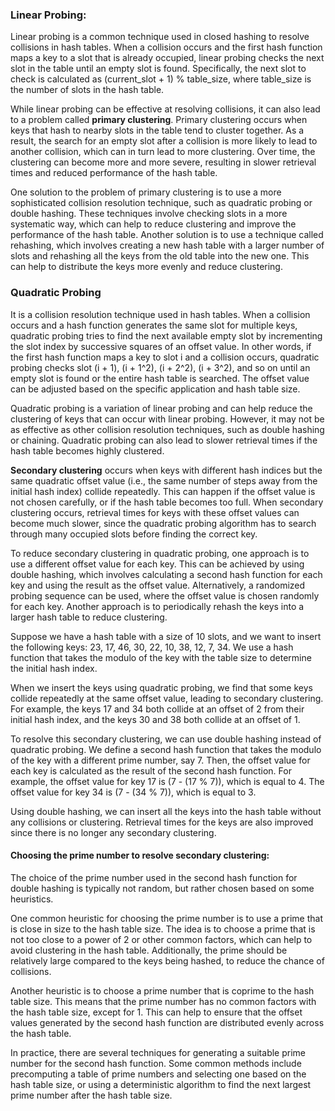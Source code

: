 
### Linear Probing:

Linear probing is a common technique used in closed hashing to resolve collisions in hash tables. When a collision occurs and the first hash function maps a key to a slot that is already occupied, linear probing checks the next slot in the table until an empty slot is found. Specifically, the next slot to check is calculated as (current_slot + 1) % table_size, where table_size is the number of slots in the hash table.

While linear probing can be effective at resolving collisions, it can also lead to a problem called **primary clustering**. Primary clustering occurs when keys that hash to nearby slots in the table tend to cluster together. As a result, the search for an empty slot after a collision is more likely to lead to another collision, which can in turn lead to more clustering. Over time, the clustering can become more and more severe, resulting in slower retrieval times and reduced performance of the hash table.

One solution to the problem of primary clustering is to use a more sophisticated collision resolution technique, such as quadratic probing or double hashing. These techniques involve checking slots in a more systematic way, which can help to reduce clustering and improve the performance of the hash table. Another solution is to use a technique called rehashing, which involves creating a new hash table with a larger number of slots and rehashing all the keys from the old table into the new one. This can help to distribute the keys more evenly and reduce clustering.



### Quadratic Probing

It is a collision resolution technique used in hash tables. When a collision occurs and a hash function generates the same slot for multiple keys, quadratic probing tries to find the next available empty slot by incrementing the slot index by successive squares of an offset value. In other words, if the first hash function maps a key to slot i and a collision occurs, quadratic probing checks slot (i + 1), (i + 1^2), (i + 2^2), (i + 3^2), and so on until an empty slot is found or the entire hash table is searched. The offset value can be adjusted based on the specific application and hash table size.

Quadratic probing is a variation of linear probing and can help reduce the clustering of keys that can occur with linear probing. However, it may not be as effective as other collision resolution techniques, such as double hashing or chaining. Quadratic probing can also lead to slower retrieval times if the hash table becomes highly clustered.

**Secondary clustering** occurs when keys with different hash indices but the same quadratic offset value (i.e., the same number of steps away from the initial hash index) collide repeatedly. This can happen if the offset value is not chosen carefully, or if the hash table becomes too full. When secondary clustering occurs, retrieval times for keys with these offset values can become much slower, since the quadratic probing algorithm has to search through many occupied slots before finding the correct key.

To reduce secondary clustering in quadratic probing, one approach is to use a different offset value for each key. This can be achieved by using double hashing, which involves calculating a second hash function for each key and using the result as the offset value. Alternatively, a randomized probing sequence can be used, where the offset value is chosen randomly for each key. Another approach is to periodically rehash the keys into a larger hash table to reduce clustering.

Suppose we have a hash table with a size of 10 slots, and we want to insert the following keys: 23, 17, 46, 30, 22, 10, 38, 12, 7, 34. We use a hash function that takes the modulo of the key with the table size to determine the initial hash index.

When we insert the keys using quadratic probing, we find that some keys collide repeatedly at the same offset value, leading to secondary clustering. For example, the keys 17 and 34 both collide at an offset of 2 from their initial hash index, and the keys 30 and 38 both collide at an offset of 1.

To resolve this secondary clustering, we can use double hashing instead of quadratic probing. We define a second hash function that takes the modulo of the key with a different prime number, say 7. Then, the offset value for each key is calculated as the result of the second hash function. For example, the offset value for key 17 is (7 - (17 % 7)), which is equal to 4. The offset value for key 34 is (7 - (34 % 7)), which is equal to 3.

Using double hashing, we can insert all the keys into the hash table without any collisions or clustering. Retrieval times for the keys are also improved since there is no longer any secondary clustering.

#### Choosing the prime number to resolve secondary clustering: 

The choice of the prime number used in the second hash function for double hashing is typically not random, but rather chosen based on some heuristics.

One common heuristic for choosing the prime number is to use a prime that is close in size to the hash table size. The idea is to choose a prime that is not too close to a power of 2 or other common factors, which can help to avoid clustering in the hash table. Additionally, the prime should be relatively large compared to the keys being hashed, to reduce the chance of collisions.

Another heuristic is to choose a prime number that is coprime to the hash table size. This means that the prime number has no common factors with the hash table size, except for 1. This can help to ensure that the offset values generated by the second hash function are distributed evenly across the hash table.

In practice, there are several techniques for generating a suitable prime number for the second hash function. Some common methods include precomputing a table of prime numbers and selecting one based on the hash table size, or using a deterministic algorithm to find the next largest prime number after the hash table size.